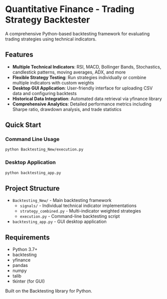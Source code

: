 # Quantitative Finance - Trading Strategy Backtester

A comprehensive Python-based backtesting framework for evaluating trading strategies using technical indicators.

## Features

- **Multiple Technical Indicators**: RSI, MACD, Bollinger Bands, Stochastics, candlestick patterns, moving averages, ADX, and more
- **Flexible Strategy Testing**: Run strategies individually or combine multiple indicators with custom weights
- **Desktop GUI Application**: User-friendly interface for uploading CSV data and configuring backtests
- **Historical Data Integration**: Automated data retrieval via yfinance library
- **Comprehensive Analytics**: Detailed performance metrics including Sharpe ratio, drawdown analysis, and trade statistics

## Quick Start

### Command Line Usage
```bash
python Backtesting_New/execution.py
```

### Desktop Application
```bash
python backtesting_app.py
```

## Project Structure

- `Backtesting_New/` - Main backtesting framework
  - `signals/` - Individual technical indicator implementations
  - `strategy_combined.py` - Multi-indicator weighted strategies
  - `execution.py` - Command-line backtesting script
- `backtesting_app.py` - GUI desktop application

## Requirements

- Python 3.7+
- backtesting
- yfinance
- pandas
- numpy
- talib
- tkinter (for GUI)

Built on the Backtesting library for Python.